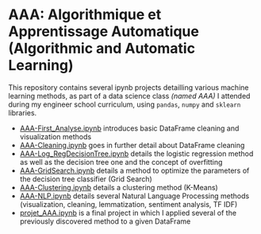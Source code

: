 # AAA: Algorithmique et Apprentissage Automatique (Algorithmic and Automatic Learning)

This repository contains several ipynb projects detailling various machine learning methods, as part of a data science class *(named AAA)* I attended during my engineer school curriculum, using `pandas`, `numpy` and `sklearn` libraries.

- [AAA-First_Analyse.ipynb](https://github.com/edabier/AAA-projects/blob/main/AAA-First_Analyse.ipynb) introduces basic DataFrame cleaning and visualization methods
- [AAA-Cleaning.ipynb](https://github.com/edabier/AAA-projects/blob/main/AAA-cleaning.ipynb) goes in further detail about DataFrame cleaning
- [AAA-Log_RegDecisionTree.ipynb](https://github.com/edabier/AAA-projects/blob/main/AAA-Log_RegDecisionTree.ipynb) details the logistic regression method as well as the decision tree one and the concept of overfitting
- [AAA-GridSearch.ipynb](https://github.com/edabier/AAA-projects/blob/main/AAA-GridSearch.ipynb) details a method to optimize the parameters of the decision tree classifier (Grid Search)
- [AAA-Clustering.ipynb](https://github.com/edabier/AAA-projects/blob/main/AAA-Clustering.ipynb) details a clustering method (K-Means)
- [AAA-NLP.ipynb](https://github.com/edabier/AAA-projects/blob/main/AAA-NLP.ipynb) details several Natural Language Processing methods (visualization, cleaning, lemmatization, sentiment analysis, TF IDF)
- [projet_AAA.ipynb](https://github.com/edabier/AAA-projects/blob/main/projet_AAA.ipynb) is a final project in which I applied several of the previously discovered method to a given DataFrame
